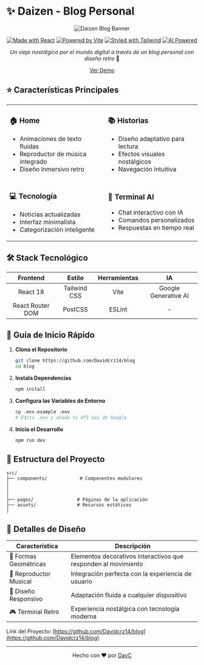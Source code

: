 # ✨ Daizen - Blog Personal

<div align="center">

![Daizen Blog Banner](/path/to/banner.png)

[![Made with React](https://img.shields.io/badge/Made_with-React-61DAFB?style=for-the-badge&logo=react&logoColor=white)](https://reactjs.org/)
[![Powered by Vite](https://img.shields.io/badge/Powered_by-Vite-646CFF?style=for-the-badge&logo=vite&logoColor=white)](https://vitejs.dev/)
[![Styled with Tailwind](https://img.shields.io/badge/Styled_with-Tailwind-38B2AC?style=for-the-badge&logo=tailwind-css&logoColor=white)](https://tailwindcss.com/)
[![AI Powered](https://img.shields.io/badge/AI-Powered-4285F4?style=for-the-badge&logo=google&logoColor=white)](https://ai.google.dev/)

_Un viaje nostálgico por el mundo digital a través de un blog personal con diseño retro_ 🚀

[Ver Demo](https://davcblog.vercel.app/)

</div>

## ⭐ Características Principales

<table>
<tr>
<td>

### 🏠 Home

- Animaciones de texto fluidas
- Reproductor de música integrado
- Diseño inmersivo retro

</td>
<td>

### 📚 Historias

- Diseño adaptativo para lectura
- Efectos visuales nostálgicos
- Navegación intuitiva

</td>
</tr>
<tr>
<td>

### 💻 Tecnología

- Noticias actualizadas
- Interfaz minimalista
- Categorización inteligente

</td>
<td>

### 🤖 Terminal AI

- Chat interactivo con IA
- Comandos personalizados
- Respuestas en tiempo real

</td>
</tr>
</table>

## 🛠️ Stack Tecnológico

<div align="center">

|     Frontend     |    Estilo    | Herramientas |          IA          |
| :--------------: | :----------: | :----------: | :------------------: |
|     React 18     | Tailwind CSS |     Vite     | Google Generative AI |
| React Router DOM |   PostCSS    |    ESLint    |          -           |

</div>

## 🚀 Guía de Inicio Rápido

1. **Clona el Repositorio**

   ```bash
   git clone https://github.com/Davidcrz14/blog
   cd blog
   ```

2. **Instala Dependencias**

   ```bash
   npm install
   ```

3. **Configura las Variables de Entorno**

   ```bash
   cp .env.example .env
   # Edita .env y añade tu API key de Google
   ```

4. **Inicia el Desarrollo**
   ```bash
   npm run dev
   ```

## 📂 Estructura del Proyecto

```tree
src/
├── components/            # Componentes modulares
│
│
│
├── pages/                # Páginas de la aplicación
├── assets/               # Recursos estáticos
│

```

## 🎨 Detalles de Diseño

<div align="center">

| Característica         | Descripción                                                    |
| ---------------------- | -------------------------------------------------------------- |
| 🌟 Formas Geométricas  | Elementos decorativos interactivos que responden al movimiento |
| 🎵 Reproductor Musical | Integración perfecta con la experiencia de usuario             |
| 📱 Diseño Responsivo   | Adaptación fluida a cualquier dispositivo                      |
| 🎮 Terminal Retro      | Experiencia nostálgica con tecnología moderna                  |

</div>

Link del Proyecto: [https://github.com/Davidcrz14/blog](https://github.com/Davidcrz14/blog)

---

<div align="center">

Hecho con ❤️ por [DavC](https://github.com/Davidcrz14)

</div>
